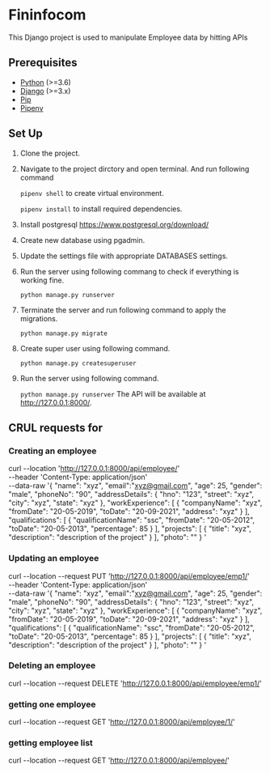 # Fininfocom

This Django project is used to manipulate Employee data by hitting APIs

## Prerequisites

- [Python](https://www.python.org/downloads/) (>=3.6)
- [Django](https://www.djangoproject.com/download/) (>=3.x)
- [Pip](https://pip.pypa.io/en/stable/installation/)
- [Pipenv](https://pypi.org/project/pipenv/)


## Set Up

1. Clone the project.
2. Navigate to the project dirctory and open terminal. And run following command

   `pipenv shell` to create virtual environment.

   `pipenv install` to install required dependencies.
3. Install postgresql https://www.postgresql.org/download/
4. Create new database using pgadmin.
5. Update the settings file with appropriate DATABASES settings.
6. Run the server using following commang to check if everything is working fine.

   `python manage.py runserver`
7. Terminate the server and run following command to apply the migrations.

    `python manage.py migrate`
8. Create super user using following command.

    `python manage.py createsuperuser`
9. Run the server using following command.

    `python manage.py runserver` The API will be available at http://127.0.0.1:8000/.


## CRUL requests for

### Creating an employee
curl --location 'http://127.0.0.1:8000/api/employee/' \
--header 'Content-Type: application/json' \
--data-raw '{
    "name": "xyz",
    "email":"xyz@gmail.com",
    "age": 25,
    "gender": "male",
    "phoneNo": "90",
    "addressDetails": {
        "hno": "123",
        "street": "xyz",
        "city": "xyz",
        "state": "xyz"
    },
    "workExperience": [
        {
            "companyName": "xyz",
            "fromDate": "20-05-2019",
            "toDate": "20-09-2021",
            "address": "xyz"
        }
    ],
    "qualifications": [
        {
            "qualificationName": "ssc",
            "fromDate": "20-05-2012",
            "toDate": "20-05-2013",
            "percentage": 85
        }
    ],
    "projects": [
        {
            "title": "xyz",
            "description": "description of the project"
        }
    ],
    "photo": ""
}
'

### Updating an employee
curl --location --request PUT 'http://127.0.0.1:8000/api/employee/emp1/' \
--header 'Content-Type: application/json' \
--data-raw '{
    "name": "xyz",
    "email":"xyz@gmail.com",
    "age": 25,
    "gender": "male",
    "phoneNo": "90",
    "addressDetails": {
        "hno": "123",
        "street": "xyz",
        "city": "xyz",
        "state": "xyz"
    },
    "workExperience": [
        {
            "companyName": "xyz",
            "fromDate": "20-05-2019",
            "toDate": "20-09-2021",
            "address": "xyz"
        }
    ],
    "qualifications": [
        {
            "qualificationName": "ssc",
            "fromDate": "20-05-2012",
            "toDate": "20-05-2013",
            "percentage": 85
        }
    ],
    "projects": [
        {
            "title": "xyz",
            "description": "description of the project"
        }
    ],
    "photo": ""
}
'

### Deleting an employee
curl --location --request DELETE 'http://127.0.0.1:8000/api/employee/emp1/'

### getting one employee
curl --location --request GET 'http://127.0.0.1:8000/api/employee/1/'

### getting employee list
curl --location --request GET 'http://127.0.0.1:8000/api/employee/'

